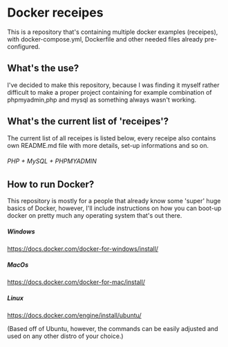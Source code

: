 # Docker receipes

This is a repository that's containing multiple docker examples (receipes), with docker-compose.yml, Dockerfile and other needed files already pre-configured.

## What's the use?

I've decided to make this repository, because I was finding it myself rather difficult to make a proper project containing for example combination of phpmyadmin,php and mysql as something always wasn't working.

## What's the current list of 'receipes'?

The current list of all receipes is listed below, every receipe also contains own README.md file with more details, set-up informations and so on.

###### PHP + MySQL + PHPMYADMIN


## How to run Docker?

This repository is mostly for a people that already know some 'super' huge basics of Docker, however, I'll include instructions on how you can boot-up docker on pretty much any operating system that's out there.

##### Windows
https://docs.docker.com/docker-for-windows/install/

##### MacOs
https://docs.docker.com/docker-for-mac/install/

##### Linux
https://docs.docker.com/engine/install/ubuntu/

(Based off of Ubuntu, however, the commands can be easily adjusted and used on any other distro of your choice.)
